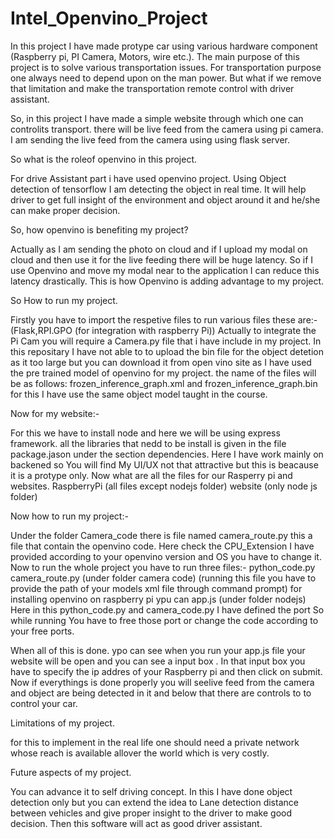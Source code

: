 # Intel_Openvino_Project
In this project I have made protype car using various hardware component (Raspberry pi, PI Camera, Motors, wire etc.). The main purpose of this project is to solve various transportation issues. For transportation purpose one always need to depend upon on the man power. But what if we remove that limitation and make the transportation remote control with driver assistant. 


So, in this project I have made a simple website through which one can controlits transport. there will be live feed from the camera using pi camera. I am sending the live feed from the camera using using flask server. 


So what is the roleof openvino in this project.

For drive Assistant part i have used openvino project. Using Object detection of tensorflow I am detecting the object in real time. It will help driver to get full insight of the environment and object around it and he/she can make proper decision.


So, how openvino is benefiting my project?

Actually as I am sending the photo on cloud and if I upload my modal on cloud and then use it for the live feeding there will be huge latency.
So if I use Openvino and move my modal near to the application I can reduce this latency drastically. This is how Openvino is adding advantage to my project.


So How to run my project.

Firstly you have to import the respetive files to run various files these are:- (Flask,RPI.GPO (for integration with raspberry Pi)) 
Actually to integrate the Pi Cam you will require a Camera.py file that i have include in my project.
In this repositary I have not able to to upload the bin file for the object detetion as it too large but you can download it from open vino site as I have used the pre trained model of openvino for my project.
the name of the files will be as follows:
frozen_inference_graph.xml and frozen_inference_graph.bin
for this I have use the same object model taught in the course. 

Now for my website:-

For this we have to install node and here we will be using express framework.
all the libraries that nedd to be install is given in the file package.jason under the section dependencies.
Here I have work mainly on backened so You will find My UI/UX not that attractive but this is beacause it is a protype only.
Now what are all the files for our Rasperry pi and websites.
RaspberryPi (all files except nodejs folder)
website (only node js folder)


Now how to run my project:-

Under the folder Camera_code there is file named camera_route.py this a file that contain the openvino code. Here check the CPU_Extension I have provided according to your openvino version and OS you have to change it.
Now to run the whole project you have to run three files:-
python_code.py
camera_route.py (under folder camera code) (running this file you have to provide the path of your models xml file through command prompt)
for installing openvino on raspberry pi ypu can
app.js (under folder nodejs)
Here in this python_code.py and camera_code.py I have defined the port So while running You have to free those port or change the code according to your free ports.


When all of this is done. ypo can see when you run your app.js file your website will be open and you can see a input box .
In that input box you have to specify the ip addres of your Raspberry pi and then click on submit.
Now if everythings is done properly you will seelive feed from the camera and object are being detected in it and below that there are controls to to control your car.


Limitations of my project.

for this to implement in the real life one should need a private network whose reach is available allover the world which is very costly.


Future aspects of my project.

You can advance it to self driving concept.
In this I have done object detection only but you can extend the idea to Lane detection distance between vehicles and give proper insight to the driver to make good decision. Then this software will act as good driver assistant.
